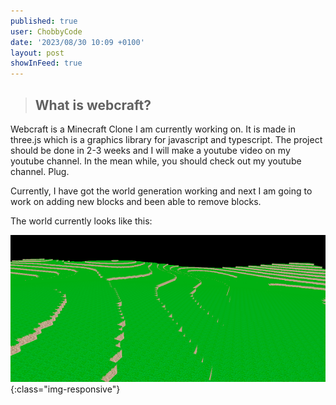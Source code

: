 ```yaml
---
published: true
user: ChobbyCode
date: '2023/08/30 10:09 +0100'
layout: post
showInFeed: true
---
```

> ## What is webcraft?

Webcraft is a Minecraft Clone I am currently working on. It is made in three.js which is a graphics library for javascript and typescript. The project should be done in 2-3 weeks and I will make a youtube video on my youtube channel. In the mean while, you should check out my youtube channel. Plug.

Currently, I have got the world generation working and next I am going to work on adding new blocks and been able to remove blocks.

The world currently looks like this:

![webcraftexample](..\assets\Images\Proj\Webcraft\Webcraft.png){:class="img-responsive"}
